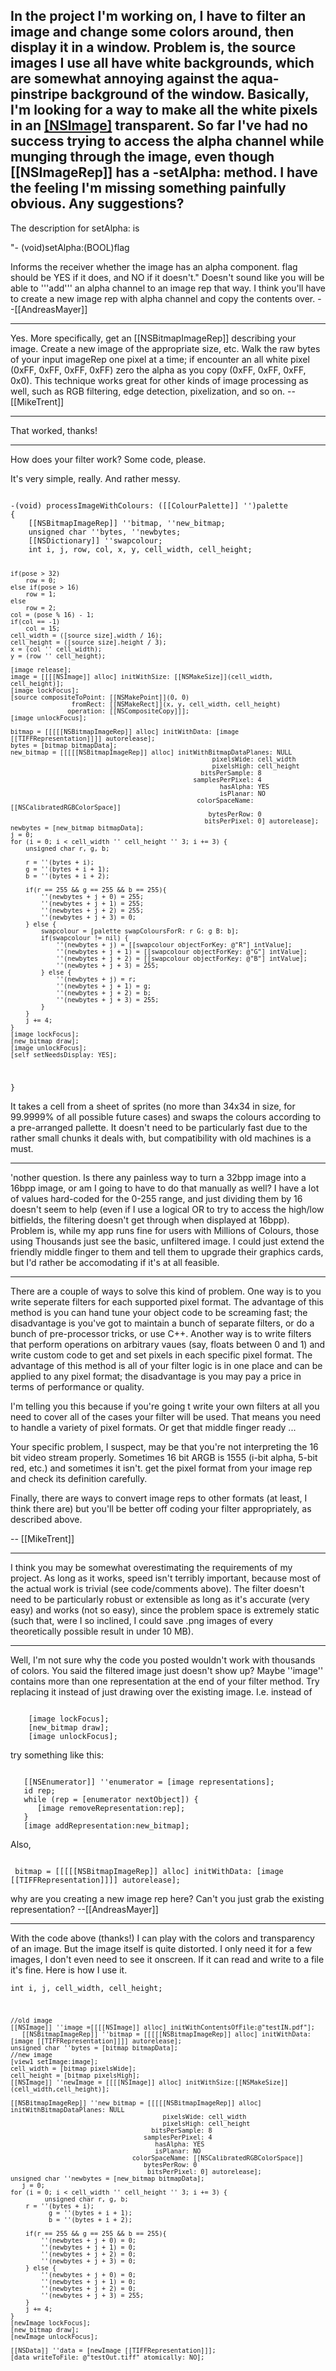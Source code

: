 In the project I'm working on, I have to filter an image and change some colors around, then display it in a window. Problem is, the source images I use all have white backgrounds, which are somewhat annoying against the aqua-pinstripe background of the window. Basically, I'm looking for a way to make all the white pixels in an [[NSImage]](Rep) transparent. So far I've had no success trying to access the alpha channel while munging through the image, even though [[NSImageRep]] has a -setAlpha: method. I have the feeling I'm missing something painfully obvious. Any suggestions? 
----
The description for setAlpha: is 

"- (void)setAlpha:(BOOL)flag

Informs the receiver whether the image has an alpha component. flag should be YES if it does, and NO if it doesn't."
Doesn't sound like you will be able to '''add''' an alpha channel to an image rep that way. I think you'll have to create a new image rep with alpha channel and copy the contents over. --[[AndreasMayer]]

----

Yes. More specifically, get an [[NSBitmapImageRep]] describing your image. Create a new image of the appropriate size, etc. Walk the raw bytes of your input imageRep one pixel at a time; if encounter an all white pixel (0xFF, 0xFF, 0xFF, 0xFF) zero the alpha as you copy (0xFF, 0xFF, 0xFF, 0x0). This technique works great for other kinds of image processing as well, such as RGB filtering, edge detection, pixelization, and so on. -- [[MikeTrent]]

----

That worked, thanks!

----

How does your filter work? Some code, please.

It's very simple, really. And rather messy.

<code>
-(void) processImageWithColours: ([[ColourPalette]] '')palette
{
    [[NSBitmapImageRep]] ''bitmap, ''new_bitmap;
    unsigned char ''bytes, ''newbytes;
    [[NSDictionary]] ''swapcolour;
    int i, j, row, col, x, y, cell_width, cell_height;

    if(pose > 32)
        row = 0;
    else if(pose > 16)
        row = 1;
    else
        row = 2;
    col = (pose % 16) - 1;
    if(col == -1)
        col = 15;
    cell_width = ([source size].width / 16);
    cell_height = ([source size].height / 3);
    x = (col '' cell_width);
    y = (row '' cell_height);
    
    [image release];
    image = [[[[NSImage]] alloc] initWithSize: [[NSMakeSize]](cell_width, cell_height)];
    [image lockFocus];
    [source compositeToPoint: [[NSMakePoint]](0, 0)
                    fromRect: [[NSMakeRect]](x, y, cell_width, cell_height)
                   operation: [[NSCompositeCopy]]];
    [image unlockFocus];
    
    bitmap = [[[[[NSBitmapImageRep]] alloc] initWithData: [image [[TIFFRepresentation]]]] autorelease];
    bytes = [bitmap bitmapData];
    new_bitmap = [[[[[NSBitmapImageRep]] alloc] initWithBitmapDataPlanes: NULL
                                                         pixelsWide: cell_width
                                                         pixelsHigh: cell_height
                                                      bitsPerSample: 8
                                                    samplesPerPixel: 4
                                                           hasAlpha: YES
                                                           isPlanar: NO
                                                     colorSpaceName: [[NSCalibratedRGBColorSpace]]
                                                        bytesPerRow: 0
                                                       bitsPerPixel: 0] autorelease];
    newbytes = [new_bitmap bitmapData];
    j = 0;
    for (i = 0; i < cell_width '' cell_height '' 3; i += 3) {
        unsigned char r, g, b;

        r = ''(bytes + i);
        g = ''(bytes + i + 1);
        b = ''(bytes + i + 2);
        
        if(r == 255 && g == 255 && b == 255){
            ''(newbytes + j + 0) = 255;
            ''(newbytes + j + 1) = 255;
            ''(newbytes + j + 2) = 255;
            ''(newbytes + j + 3) = 0;
        } else {
            swapcolour = [palette swapColoursForR: r G: g B: b];
            if(swapcolour != nil) {
                ''(newbytes + j) = [[swapcolour objectForKey: @"R"] intValue];
                ''(newbytes + j + 1) = [[swapcolour objectForKey: @"G"] intValue];
                ''(newbytes + j + 2) = [[swapcolour objectForKey: @"B"] intValue];
                ''(newbytes + j + 3) = 255;
            } else {
                ''(newbytes + j) = r;
                ''(newbytes + j + 1) = g;
                ''(newbytes + j + 2) = b;
                ''(newbytes + j + 3) = 255;
            }
        }
        j += 4;
    }
    [image lockFocus];
    [new_bitmap draw];
    [image unlockFocus];
    [self setNeedsDisplay: YES];
}
</code>

It takes a cell from a sheet of sprites (no more than 34x34 in size, for 99.9999% of all possible future cases) and swaps the colours according to a pre-arranged pallette. It doesn't need to be particularly fast due to the rather small chunks it deals with, but compatibility with old machines is a must.

----

'nother question. Is there any painless way to turn a 32bpp image into a 16bpp image, or am I going to have to do that manually as well? I have a lot of values hard-coded for the 0-255 range, and just dividing them by 16 doesn't seem to help (even if I use a logical OR to try to access the high/low bitfields, the filtering doesn't get through when displayed at 16bpp). Problem is, while my app runs fine for users with Millions of Colours, those using Thousands just see the basic, unfiltered image. I could just extend the friendly middle finger to them and tell them to upgrade their graphics cards, but I'd rather be accomodating if it's at all feasible.

----

There are a couple of ways to solve this kind of problem. One way is to  you write seperate filters for each supported pixel format. The advantage of this method is you can hand tune your object code to be screaming fast; the disadvantage is you've got to maintain a bunch of separate filters, or do a bunch of pre-processor tricks, or use C++. Another way is to write filters that perform operations on arbitrary vaues (say, floats between 0 and 1) and write custom code to get and set pixels in each specific pixel format. The advantage of this method is all of your filter logic is in one place and can be applied to any pixel format; the disadvantage is you may pay a price in terms of performance or quality.

I'm telling you this because if you're going t write your own filters at all you need to cover all of the cases your filter will be used. That means you need to handle a variety of pixel formats. Or get that middle finger ready ...

Your specific problem, I suspect, may be that you're not interpreting the 16 bit video stream properly. Sometimes 16 bit ARGB is 1555 (i-bit alpha, 5-bit red, etc.) and sometimes it isn't. get the pixel format from your image rep and check its definition carefully.

Finally, there are ways to convert image reps to other formats (at least, I think there are) but you'll be better off coding your filter appropriately, as described above.

-- [[MikeTrent]]

----

I think you may be somewhat overestimating the requirements of my project. As long as it works, speed isn't terribly important, because most of the actual work is trivial (see code/comments above). The filter doesn't need to be particularly robust or extensible as long as it's accurate (very easy) and works (not so easy), since the problem space is extremely static (such that, were I so inclined, I could save .png images of every theoretically possible result in under 10 MB).

----

Well, I'm not sure why the code you posted wouldn't work with thousands of colors. You said the filtered image just doesn't show up? Maybe ''image'' contains more than one representation at the end of your filter method. Try replacing it instead of just drawing over the existing image. I.e. instead of

<code>
    [image lockFocus];
    [new_bitmap draw];
    [image unlockFocus];
</code>

try something like this:

<code>
   [[NSEnumerator]] ''enumerator = [image representations];
   id rep;
   while (rep = [enumerator nextObject]) {
      [image removeRepresentation:rep];
   }
   [image addRepresentation:new_bitmap];
</code>

Also,

<code>
 bitmap = [[[[[NSBitmapImageRep]] alloc] initWithData: [image [[TIFFRepresentation]]]] autorelease];
</code>

why are you creating a new image rep here? Can't you just grab the existing representation? --[[AndreasMayer]]

----

With the code above (thanks!) I can play with the colors and transparency of an image. But the image itself is quite distorted. I only need it for a few images, I don't even need to see it onscreen. If it can read and write to a file it's fine. Here is how I use it.
<code>	
	int i, j, cell_width, cell_height;
	
	//old image
	[[NSImage]] ''image =[[[[NSImage]] alloc] initWithContentsOfFile:@"testIN.pdf"];
       [[NSBitmapImageRep]] ''bitmap = [[[[[NSBitmapImageRep]] alloc] initWithData: [image [[TIFFRepresentation]]]] autorelease];
	unsigned char ''bytes = [bitmap bitmapData];
	//new image
	[view1 setImage:image];
	cell_width = [bitmap pixelsWide];
	cell_height = [bitmap pixelsHigh];
	[[NSImage]] ''newImage = [[[[NSImage]] alloc] initWithSize:[[NSMakeSize]](cell_width,cell_height)];
		
	[[NSBitmapImageRep]] ''new_bitmap = [[[[[NSBitmapImageRep]] alloc] initWithBitmapDataPlanes: NULL
											pixelsWide: cell_width
											pixelsHigh: cell_height
										 bitsPerSample: 8
									   samplesPerPixel: 4
										  hasAlpha: YES
										  isPlanar: NO
								    colorSpaceName: [[NSCalibratedRGBColorSpace]]
									   bytesPerRow: 0
									    bitsPerPixel: 0] autorelease];
	unsigned char ''newbytes = [new_bitmap bitmapData];
       j = 0;
    for (i = 0; i < cell_width '' cell_height '' 3; i += 3) {
             unsigned char r, g, b;
		r = ''(bytes + i);
              g = ''(bytes + i + 1);
              b = ''(bytes + i + 2);
		
        if(r == 255 && g == 255 && b == 255){
            ''(newbytes + j + 0) = 0;
            ''(newbytes + j + 1) = 0;
            ''(newbytes + j + 2) = 0;
            ''(newbytes + j + 3) = 0;
        } else {
            ''(newbytes + j + 0) = 0;
            ''(newbytes + j + 1) = 0;
            ''(newbytes + j + 2) = 0;
            ''(newbytes + j + 3) = 255;			
        }
        j += 4;
    }
    [newImage lockFocus];
    [new_bitmap draw];
    [newImage unlockFocus];

    [[NSData]] ''data = [newImage [[TIFFRepresentation]]];
    [data writeToFile: @"testOut.tiff" atomically: NO];
 </code>